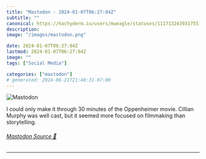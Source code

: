 ```yaml
---
title: "Mastodon - 2024-01-07T06:27:04Z"
subtitle: ""
canonical: https://hachyderm.io/users/mweagle/statuses/111713243931755106
description:
image: "/images/mastodon.png"

date: 2024-01-07T06:27:04Z
lastmod: 2024-01-07T06:27:04Z
image: ""
tags: ["Social Media"]

categories: ["mastodon"]
# generated: 2024-06-21T21:40:31-07:00
---
```

![Mastodon](/images/mastodon.png)

<p>I could only make it through 30 minutes of the Oppenheimer movie. Cillian Murphy was well cast, but it seemed more focused on filmmaking than storytelling.</p>


###### [Mastodon Source 🐘](https://hachyderm.io/@mweagle/111713243931755106)

___
